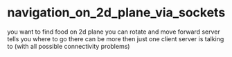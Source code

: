 # navigation_on_2d_plane_via_sockets
you want to find food on 2d plane you can rotate and move forward server tells you where to go there can be more then just one client server is talking to (with all possible connectivity problems) 
